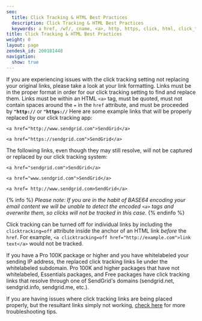 ```yaml
---
seo:
  title: Click Tracking & HTML Best Practices
  description: Click Tracking & HTML Best Practices
  keywords: a href, /wf/, cname, <a>, http, https, click, html, click_tracking
title: Click Tracking & HTML Best Practices
weight: 0
layout: page
zendesk_id: 200181448
navigation:
  show: true
---
```


If you are experiencing issues with the click tracking setting not replacing your original links, please take a look at your link formatting. Links must be in the proper format in order for our click tracking setting to find and replace them. Links must be within an HTML `<a>` tag, must be quoted, must not contain spaces around the `=` in the `href` attribute, and must be proceeded by **`"http://`** or **`"https://`**
Here are some example links that will be properly replaced by our click tracking app:

`<a href="http://www.sendgrid.com">SendGrid</a>`

`<a href="https://sendgrid.com">SendGrid</a>`

The following links, even though they may still resolve, will not be captured or replaced by our click tracking system:

`<a href="sendgrid.com">SendGrid</a>`

`<a href="www.sendgrid.com">SendGrid</a>`

`<a href= http://www.sendgrid.com>SendGrid</a>`


{% info %}
_Please note: If you are in the habit of BASE64 encoding your email content we will be unable to detect the encoded `<a>` tags and overwrite them, so clicks will not be tracked in this case._
{% endinfo %}

Click tracking can be turned off for individual links by including the `clicktracking=off` attribute inside the anchor of an HTML link *before* the `href`. For example, `<a clicktracking=off href="http://example.com">link text</a>` would not be tracked.


If you have a Pro 100K package or higher and you have whitelabeled your sending IP address, the replaced click tracking links lie under the whitelabeled subdomain. Pro 100K and higher packages that have not whitelabeled, Essentials packages, and Free packages have click tracking links that resolve through one of SendGrid's domains (sendgrid.net, sendgrid.info, sendgrid.me, etc.).



If you are having issues where click tracking links are being placed properly, but the resultant links simply not working, [check here]({{root_url}}/Classroom/Track/Clicks/click_tracking_links_have_stopped_working.html) for more troubleshooting tips.
